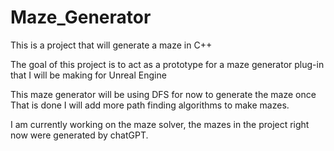 # Maze_Generator

This is a project that will generate a maze in C++

The goal of this project is to act as a prototype for a maze generator plug-in that I will be making for Unreal Engine

This maze generator will be using DFS for now to generate the maze once That is done I will add more path finding algorithms to make mazes.

I am currently working on the maze solver, the mazes in the project right now were generated by chatGPT.
